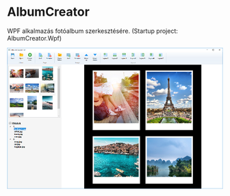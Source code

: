 # AlbumCreator
 
 WPF alkalmazás fotóalbum szerkesztésére.
 (Startup project: AlbumCreator.Wpf)
 
![App image](https://github.com/gaaaron/AlbumCreator/blob/master/app_image.png)
